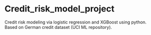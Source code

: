 # Credit_risk_model_project
Credit risk modeling via logistic regression and XGBoost using python. Based on German credit dataset (UCI ML repository).  
